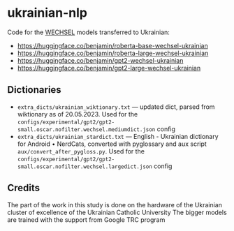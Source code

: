 # ukrainian-nlp

Code for the [WECHSEL](https://aclanthology.org/2022.naacl-main.293/) models transferred to Ukrainian:

- https://huggingface.co/benjamin/roberta-base-wechsel-ukrainian
- https://huggingface.co/benjamin/roberta-large-wechsel-ukrainian
- https://huggingface.co/benjamin/gpt2-wechsel-ukrainian
- https://huggingface.co/benjamin/gpt2-large-wechsel-ukrainian


## Dictionaries
 - `extra_dicts/ukrainian_wiktionary.txt` — updated dict, parsed from wiktionary as of 20.05.2023. Used for the `configs/experimental/gpt2/gpt2-small.oscar.nofilter.wechsel.mediumdict.json` config
 - `extra_dicts/ukrainian_stardict.txt` — English - Ukrainian dictionary for Android • NerdCats, converted with pyglossary and aux script `aux/convert_after_pygloss.py`. Used for the `configs/experimental/gpt2/gpt2-small.oscar.nofilter.wechsel.largedict.json` config


## Credits
The part of the work in this study is done on the hardware of the Ukrainian cluster of excellence of the Ukrainian Catholic University
The bigger models are trained with the support from Google TRC program
